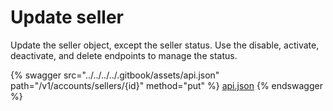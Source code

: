 # Update seller

Update the seller object, except the seller status. Use the disable, activate, deactivate, and delete endpoints to manage the status.

{% swagger src="../../../../.gitbook/assets/api.json" path="/v1/accounts/sellers/{id}" method="put" %}
[api.json](../../../../.gitbook/assets/api.json)
{% endswagger %}
